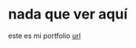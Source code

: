 # nada que ver aquí

este es mi portfolio [url](https://miproyectodevercel.vercel.app/ "lets gooo")


